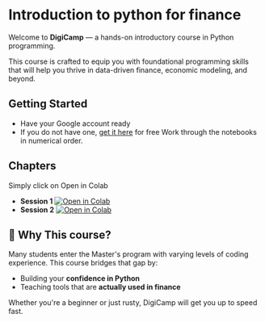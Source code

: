 # Introduction to python for finance

Welcome to **DigiCamp** — a hands-on introductory course in Python programming.

This course is crafted to equip you with foundational programming skills that will help you thrive in data-driven finance, economic modeling, and beyond.

## Getting Started
* Have your Google account ready
* If you do not have one, [get it here](https://support.google.com/mail/answer/56256?hl=en) for free
Work through the notebooks in numerical order.
## Chapters
Simply click on Open in Colab
* **Session 1** [![Open in Colab](https://colab.research.google.com/assets/colab-badge.svg)](https://colab.research.google.com/drive/1r3DJdFpKsgv2GL-sq5K1WRRqN-6Ttb0Q?usp=sharing)
* **Session 2** [![Open in Colab](https://colab.research.google.com/assets/colab-badge.svg)](https://colab.research.google.com/drive/1S8iUJXZSLYaojOw3KOuCBH2ZNgJGK2f5?usp=sharing)

## 🎯 Why This course?

Many students enter the Master's program with varying levels of coding experience. This course bridges that gap by:
- Building your **confidence in Python**
- Teaching tools that are **actually used in finance**


Whether you're a beginner or just rusty, DigiCamp will get you up to speed fast.



